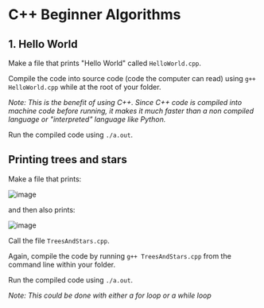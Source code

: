 # C++ Beginner Algorithms

## 1. Hello World
Make a file that prints "Hello World" called `HelloWorld.cpp`.

Compile the code into source code (code the computer can read) using `g++ HelloWorld.cpp` while at the root of your folder. 

*Note: This is the benefit of using C++. Since C++ code is compiled into machine code before running, it makes it much faster than a non compiled language or "interpreted" language like Python.*

Run the compiled code using `./a.out`.

## Printing trees and stars
Make a file that prints:

![image](https://user-images.githubusercontent.com/36263575/66679951-5e562000-ec67-11e9-96c6-18e2000ad81b.png)

and then also prints:

![image](https://user-images.githubusercontent.com/36263575/66679993-72018680-ec67-11e9-9f6c-582c8e386ec0.png)

Call the file `TreesAndStars.cpp`.

Again, compile the code by running `g++ TreesAndStars.cpp` from the command line within your folder.

Run the compiled code using `./a.out`.

*Note: This could be done with either a for loop or a while loop*
